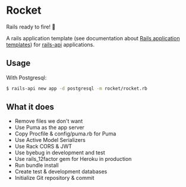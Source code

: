 # Rocket
Rails ready to fire! 🚀

A rails application template (see documentation about [Rails application templates](http://guides.rubyonrails.org/rails_application_templates.html)) for [rails-api](https://github.com/rails-api/rails-api) applications.

## Usage

With Postgresql:

```bash
$ rails-api new app -d postgresql -m rocket/rocket.rb
```

## What it does

- Remove files we don't want
- Use Puma as the app server
- Copy Procfile & config/puma.rb for Puma
- Use Active Model Serializers
- Use Rack CORS & JWT
- Use byebug in development and test
- Use rails_12factor gem for Heroku in production
- Run bundle install
- Create test & development databases
- Initialize Git repository & commit

